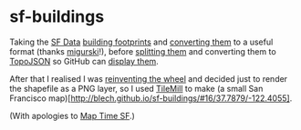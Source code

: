 sf-buildings
============

Taking the [SF Data](https://data.sfgov.org/) [building footprints](https://data.sfgov.org/Facilities-and-Structures/Building-Footprints-Zipped-Shapefile-Format-/jezr-5bxm) and [converting them](https://github.com/blech/sf-buildings/blob/master/convert.sh) to a useful format (thanks [migurski](https://github.com/migurski)!), before [splitting them](https://github.com/blech/sf-buildings/blob/master/split.py) and converting them to [TopoJSON](https://github.com/mbostock/topojson/wiki) so GitHub can [display them](https://github.com/blech/sf-buildings/blob/master/topojson/bf_ll-4_1.topojson).

After that I realised I was [reinventing the wheel](http://tilestache.org/) and decided just to render the shapefile as a PNG layer, so I used [TileMill](https://www.mapbox.com/tilemill/) to make (a small San Francisco map)[http://blech.github.io/sf-buildings/#16/37.7879/-122.4055].

(With apologies to [Map Time SF](http://maptimesf.tumblr.com/post/53078858337/explorations-in-qgis-from-the-very-first-map-time).)